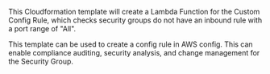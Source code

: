 This Cloudformation template will create a Lambda Function for the Custom Config Rule, which checks security groups do not have an inbound rule with a port range of "All".

This template can be used to create a config rule in AWS config. This can enable compliance auditing, security analysis, and change management for the Security Group. 
